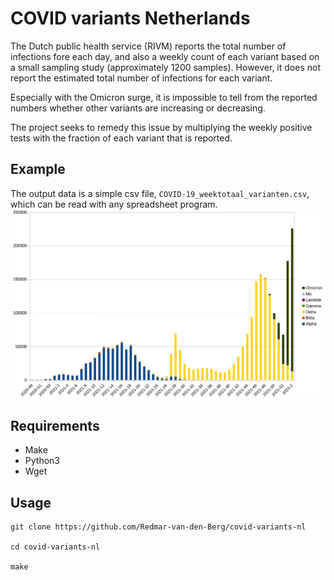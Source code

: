 # COVID variants Netherlands

The Dutch public health service (RIVM) reports the total number of infections
fore each day, and also a weekly count of each variant based on a small
sampling study (approximately 1200 samples). However, it does not report the
estimated total number of infections for each variant.

Especially with the Omicron surge, it is impossible to tell from the reported
numbers whether other variants are increasing or decreasing.

The project seeks to remedy this issue by multiplying the weekly positive tests
with the fraction of each variant that is reported.

## Example
The output data is a simple csv file, `COVID-19_weektotaal_varianten.csv`,
which can be read with any spreadsheet program.
![Overview of variants per week](images/covid-variants.png "COVID variants in the Netherlands")

## Requirements
* Make
* Python3
* Wget

## Usage
```
git clone https://github.com/Redmar-van-den-Berg/covid-variants-nl

cd covid-variants-nl

make
```
